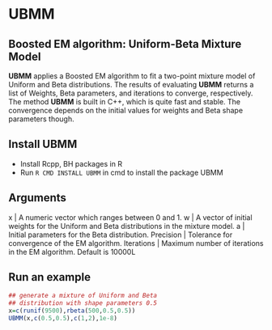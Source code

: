 # UBMM
Boosted EM algorithm: Uniform-Beta Mixture Model
-------------------------------------------------

**UBMM** applies a Boosted EM algorithm to fit a two-point mixture model of Uniform and Beta distributions. The results of evaluating **UBMM** returns a list of Weights, Beta parameters, and iterations to converge, respectively. The method **UBMM** is built in C++, which is quite fast and stable. The convergence depends on the initial values for weights and Beta shape parameters though. 

## Install UBMM 
* Install Rcpp, BH packages in R 
* Run `R CMD INSTALL UBMM` in cmd to install the package UBMM

## Arguments
x | A numeric vector which ranges between 0 and 1.
w | A vector of initial weights for the Uniform and Beta distributions in the mixture model.
a | Initial parameters for the Beta distribution.
Precision | Tolerance for convergence of the EM algorithm.
Iterations | Maximum number of iterations in the EM algorithm. Default is 10000L
## Run an example
```r
## generate a mixture of Uniform and Beta
## distribution with shape parameters 0.5
x=c(runif(9500),rbeta(500,0.5,0.5))
UBMM(x,c(0.5,0.5),c(1,2),1e-8)
```



